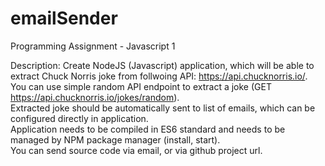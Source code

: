 # emailSender
Programming Assignment - Javascript 1



Description:
Create NodeJS (Javascript) application, which will be able to extract Chuck Norris joke from
follwoing API: https://api.chucknorris.io/. You can use simple random API endpoint to extract a
joke (GET https://api.chucknorris.io/jokes/random).<br/>
Extracted joke should be automatically sent to list of emails, which can be configured directly in
application.<br/>
Application needs to be compiled in ES6 standard and needs to be managed by NPM package
manager (install, start).<br/>
You can send source code via email, or via github project url.
